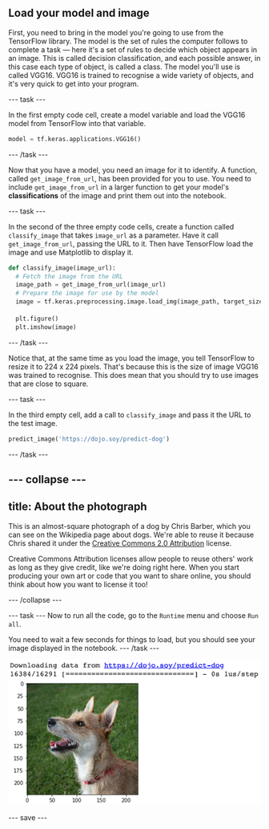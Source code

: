 ## Load your model and image
First, you need to bring in the model you're going to use from the TensorFlow library. The model is the set of rules the computer follows to complete a task — here it's a set of rules to decide which object appears in an image. This is called decision classification, and each possible answer, in this case each type of object, is called a class. The model you'll use is called VGG16. VGG16 is trained to recognise a wide variety of objects, and it's very quick to get into your program.

--- task ---

In the first empty code cell, create a model variable and load the VGG16 model from TensorFlow into that variable.

```python
model = tf.keras.applications.VGG16()
```

--- /task ---

Now that you have a model, you need an image for it to identify. A function, called `get_image_from_url`, has been provided for you to use. You need to include `get_image_from_url` in a larger function to get your model's **classifications** of the image and print them out into the notebook.

--- task ---

In the second of the three empty code cells, create a function called `classify_image` that takes `image_url` as a parameter. Have it call `get_image_from_url`, passing the URL to it. Then have TensorFlow load the image and use Matplotlib to display it. 
```python
def classify_image(image_url):
  # Fetch the image from the URL
  image_path = get_image_from_url(image_url)
  # Prepare the image for use by the model
  image = tf.keras.preprocessing.image.load_img(image_path, target_size=(224, 224))

  plt.figure()
  plt.imshow(image)
```

--- /task ---

Notice that, at the same time as you load the image, you tell TensorFlow to resize it to 224 x 224 pixels. That's because this is the size of image VGG16 was trained to recognise. This does mean that you should try to use images that are close to square.

--- task ---

In the third empty cell, add a call to `classify_image` and pass it the URL to the test image.

```python
predict_image('https://dojo.soy/predict-dog')
```

--- /task ---

--- collapse ---
---
title: About the photograph
---

This is an almost-square photograph of a dog by Chris Barber, which you can see on the Wikipedia page about dogs. We're able to reuse it because Chris shared it under the [Creative Commons 2.0 Attribution](https://creativecommons.org/licenses/by/2.0/) license. 

Creative Commons Attribution licenses allow people to reuse others' work as long as they give credit, like we're doing right here. When you start producing your own art or code that you want to share online, you should think about how you want to license it too!

--- /collapse ---

--- task ---
Now to run all the code, go to the `Runtime` menu and choose `Run all`. 

You need to wait a few seconds for things to load, but you should see your image displayed in the notebook.
--- /task ---

![The output of the code: Text reading 'Downloading data from https://dojo.soy/predict-dog 16384/16291 [==============================] - 0s 1us/step' followed by an image of a dog with numbered axies for the width and height of the image.](images/load_image.png)

--- save ---
